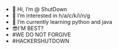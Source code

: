 - 👋 Hi, I’m @  ShutDown
- 👀 I’m interested in h/a/c/k/i/n/g
- 🌱 I’m currently learning python and java  
- 😎I'M BEST?
- #WE DO NOT FORGIVE
- #HACKERSHUTDOWN
<!---
EmrahPaperotto/EmrahPaperotto is a ✨ special ✨ repository because its `README.md` (this file) appears on your GitHub profile.
You can click the Preview link to take a look at your changes.
--->
